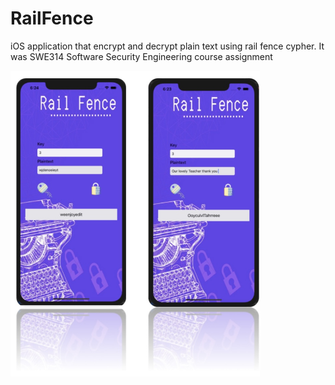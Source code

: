 # RailFence
iOS application that encrypt and decrypt plain text using rail fence cypher. It was SWE314 Software Security Engineering course assignment 


<img  width = "400" src="IMG_6941.jpg" />
